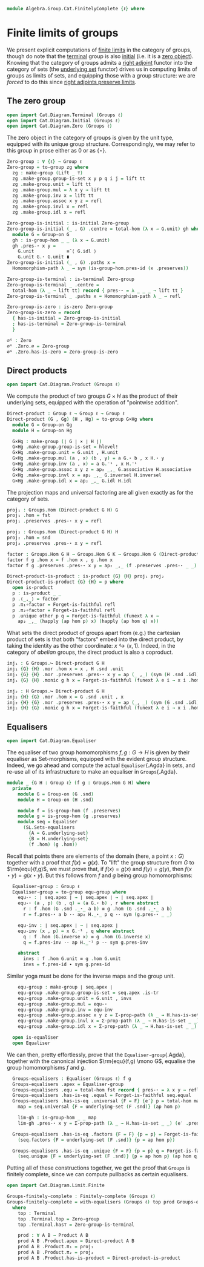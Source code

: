 <!--
```agda
open import Algebra.Group.Cat.Base
open import Algebra.Group

open import Cat.Instances.Sets.Complete as SL
open import Cat.Prelude
```
-->

```agda
module Algebra.Group.Cat.FinitelyComplete {ℓ} where
```

<!--
```agda
open is-group-hom
open Group-on
open Groups._↪_
private variable
  G H K : Group ℓ
```
-->

# Finite limits of groups

We present explicit computations of [finite limits] in the category of
groups, though do note that the [terminal] group is also [initial] (i.e.
it is a [zero object]). Knowing that the category of groups admits a
[right adjoint] functor into the category of sets (the [underlying set]
functor) drives us in computing limits of groups as limits of sets,
and equipping those with a group structure: we are _forced_ to do this
since [right adjoints preserve limits].

[finite limits]: Cat.Diagram.Limit.Finite.html
[terminal]: Cat.Diagram.Terminal.html
[initial]: Cat.Diagram.Initial.html
[zero object]: Cat.Diagram.Zero.html
[right adjoint]: Cat.Functor.Adjoint.html
[underlying set]: Algebra.Group.Cat.Base.html#the-underlying-set
[right adjoints preserve limits]: Cat.Functor.Adjoint.Continuous.html

## The zero group

```agda
open import Cat.Diagram.Terminal (Groups ℓ)
open import Cat.Diagram.Initial (Groups ℓ)
open import Cat.Diagram.Zero (Groups ℓ)
```

The zero object in the category of groups is given by the unit type,
equipped with its unique group structure. Correspondingly, we may refer
to this group in prose either as $0$ or as $\{\star\}$.

```agda
Zero-group : ∀ {ℓ} → Group ℓ
Zero-group = to-group zg where
  zg : make-group (Lift _ ⊤)
  zg .make-group.group-is-set x y p q i j = lift tt
  zg .make-group.unit = lift tt
  zg .make-group.mul = λ x y → lift tt
  zg .make-group.inv x = lift tt
  zg .make-group.assoc x y z = refl
  zg .make-group.invl x = refl
  zg .make-group.idl x = refl

Zero-group-is-initial : is-initial Zero-group
Zero-group-is-initial (_ , G) .centre = total-hom (λ x → G.unit) gh where
  module G = Group-on G
  gh : is-group-hom _ _ (λ x → G.unit)
  gh .pres-⋆ x y =
    G.unit            ≡˘⟨ G.idl ⟩
    G.unit G.⋆ G.unit ∎
Zero-group-is-initial (_ , G) .paths x =
  Homomorphism-path λ _ → sym (is-group-hom.pres-id (x .preserves))

Zero-group-is-terminal : is-terminal Zero-group
Zero-group-is-terminal _ .centre =
  total-hom (λ _ → lift tt) record { pres-⋆ = λ _ _ _ → lift tt }
Zero-group-is-terminal _ .paths x = Homomorphism-path λ _ → refl

Zero-group-is-zero : is-zero Zero-group
Zero-group-is-zero = record
  { has-is-initial = Zero-group-is-initial
  ; has-is-terminal = Zero-group-is-terminal
  }

∅ᴳ : Zero
∅ᴳ .Zero.∅ = Zero-group
∅ᴳ .Zero.has-is-zero = Zero-group-is-zero
```

## Direct products

```agda
open import Cat.Diagram.Product (Groups ℓ)
```

We compute the product of two groups $G \times H$ as the product of
their underlying sets, equipped with the operation of "pointwise
addition".

```agda
Direct-product : Group ℓ → Group ℓ → Group ℓ
Direct-product (G , Gg) (H , Hg) = to-group G×Hg where
  module G = Group-on Gg
  module H = Group-on Hg

  G×Hg : make-group (∣ G ∣ × ∣ H ∣)
  G×Hg .make-group.group-is-set = hlevel!
  G×Hg .make-group.unit = G.unit , H.unit
  G×Hg .make-group.mul (a , x) (b , y) = a G.⋆ b , x H.⋆ y
  G×Hg .make-group.inv (a , x) = a G.⁻¹ , x H.⁻¹
  G×Hg .make-group.assoc x y z = ap₂ _,_ G.associative H.associative
  G×Hg .make-group.invl x = ap₂ _,_ G.inversel H.inversel
  G×Hg .make-group.idl x = ap₂ _,_ G.idl H.idl
```

The projection maps and universal factoring are all given exactly as for
the category of sets.

```agda
proj₁ : Groups.Hom (Direct-product G H) G
proj₁ .hom = fst
proj₁ .preserves .pres-⋆ x y = refl

proj₂ : Groups.Hom (Direct-product G H) H
proj₂ .hom = snd
proj₂ .preserves .pres-⋆ x y = refl

factor : Groups.Hom G H → Groups.Hom G K → Groups.Hom G (Direct-product H K)
factor f g .hom x = f .hom x , g .hom x
factor f g .preserves .pres-⋆ x y = ap₂ _,_ (f .preserves .pres-⋆ _ _) (g .preserves .pres-⋆ _ _)

Direct-product-is-product : is-product {G} {H} proj₁ proj₂
Direct-product-is-product {G} {H} = p where
  open is-product
  p : is-product _ _
  p .⟨_,_⟩ = factor
  p .π₁∘factor = Forget-is-faithful refl
  p .π₂∘factor = Forget-is-faithful refl
  p .unique other p q = Forget-is-faithful (funext λ x →
    ap₂ _,_ (happly (ap hom p) x) (happly (ap hom q) x))
```

What sets the direct product of groups apart from (e.g.) the cartesian
product of sets is that both "factors" embed into the direct product, by
taking the identity as the other coordinate: $x \hookrightarrow (x, 1)$.
Indeed, in the category of _abelian_ groups, the direct product is also
a coproduct.

```agda
inj₁ : G Groups.↪ Direct-product G H
inj₁ {G} {H} .mor .hom x = x , H .snd .unit
inj₁ {G} {H} .mor .preserves .pres-⋆ x y = ap (_ ,_) (sym (H .snd .idl))
inj₁ {G} {H} .monic g h x = Forget-is-faithful (funext λ e i → x i .hom e .fst)

inj₂ : H Groups.↪ Direct-product G H
inj₂ {H} {G} .mor .hom x = G .snd .unit , x
inj₂ {H} {G} .mor .preserves .pres-⋆ x y = ap (_, _) (sym (G .snd .idl))
inj₂ {H} {G} .monic g h x = Forget-is-faithful (funext λ e i → x i .hom e .snd)
```

## Equalisers

```agda
open import Cat.Diagram.Equaliser
```

The equaliser of two group homomorphisms $f, g : G \to H$ is given by
their equaliser as Set-morphisms, equipped with the evident group
structure. Indeed, we go ahead and compute the actual `Equaliser`{.Agda}
in sets, and re-use all of its infrastructure to make an equaliser in
`Groups`{.Agda}.

```agda
module _ {G H : Group ℓ} (f g : Groups.Hom G H) where
  private
    module G = Group-on (G .snd)
    module H = Group-on (H .snd)

    module f = is-group-hom (f .preserves)
    module g = is-group-hom (g .preserves)
    module seq = Equaliser
      (SL.Sets-equalisers
        {A = G.underlying-set}
        {B = H.underlying-set}
        (f .hom) (g .hom))
```

Recall that points there are elements of the domain (here, a point $x :
G$) together with a proof that $f(x) = g(x)$. To "lift" the group
structure from $G$ to $\rm{equ}(f,g)$, we must prove that, if $f(x)
= g(x)$ and $f(y) = g(y)$, then $f(x\star y) = g(x\star y)$. But this
follows from $f$ and $g$ being group homomorphisms:

```agda
  Equaliser-group : Group ℓ
  Equaliser-group = to-group equ-group where
    equ-⋆ : ∣ seq.apex ∣ → ∣ seq.apex ∣ → ∣ seq.apex ∣
    equ-⋆ (a , p) (b , q) = (a G.⋆ b) , r where abstract
      r : f .hom (G .snd ._⋆_ a b) ≡ g .hom (G .snd ._⋆_ a b)
      r = f.pres-⋆ a b ·· ap₂ H._⋆_ p q ·· sym (g.pres-⋆ _ _)

    equ-inv : ∣ seq.apex ∣ → ∣ seq.apex ∣
    equ-inv (x , p) = x G.⁻¹ , q where abstract
      q : f .hom (G.inverse x) ≡ g .hom (G.inverse x)
      q = f.pres-inv ·· ap H._⁻¹ p ·· sym g.pres-inv

    abstract
      invs : f .hom G.unit ≡ g .hom G.unit
      invs = f.pres-id ∙ sym g.pres-id
```

Similar yoga must be done for the inverse maps and the group unit.

```agda
    equ-group : make-group ∣ seq.apex ∣
    equ-group .make-group.group-is-set = seq.apex .is-tr
    equ-group .make-group.unit = G.unit , invs
    equ-group .make-group.mul = equ-⋆
    equ-group .make-group.inv = equ-inv
    equ-group .make-group.assoc x y z = Σ-prop-path (λ _ → H.has-is-set _ _) G.associative
    equ-group .make-group.invl x = Σ-prop-path (λ _ → H.has-is-set _ _) G.inversel
    equ-group .make-group.idl x = Σ-prop-path (λ _ → H.has-is-set _ _) G.idl

  open is-equaliser
  open Equaliser
```

We can then, pretty effortlessly, prove that the
`Equaliser-group`{.Agda}, together with the canonical injection
$\rm{equ}(f,g) \mono G$, equalise the group homomorphisms $f$ and
$g$.

```agda
  Groups-equalisers : Equaliser (Groups ℓ) f g
  Groups-equalisers .apex = Equaliser-group
  Groups-equalisers .equ = total-hom fst record { pres-⋆ = λ x y → refl }
  Groups-equalisers .has-is-eq .equal = Forget-is-faithful seq.equal
  Groups-equalisers .has-is-eq .universal {F = F} {e′} p = total-hom map lim-gh where
    map = seq.universal {F = underlying-set (F .snd)} (ap hom p)

    lim-gh : is-group-hom _ _ map
    lim-gh .pres-⋆ x y = Σ-prop-path (λ _ → H.has-is-set _ _) (e′ .preserves .pres-⋆ _ _)

  Groups-equalisers .has-is-eq .factors {F = F} {p = p} = Forget-is-faithful
    (seq.factors {F = underlying-set (F .snd)} {p = ap hom p})

  Groups-equalisers .has-is-eq .unique {F = F} {p = p} q = Forget-is-faithful
    (seq.unique {F = underlying-set (F .snd)} {p = ap hom p} (ap hom q))
```

Putting all of these constructions together, we get the proof that
`Groups` is finitely complete, since we can compute pullbacks as certain
equalisers.

```agda
open import Cat.Diagram.Limit.Finite

Groups-finitely-complete : Finitely-complete (Groups ℓ)
Groups-finitely-complete = with-equalisers (Groups ℓ) top prod Groups-equalisers
  where
    top : Terminal
    top .Terminal.top = Zero-group
    top .Terminal.has⊤ = Zero-group-is-terminal

    prod : ∀ A B → Product A B
    prod A B .Product.apex = Direct-product A B
    prod A B .Product.π₁ = proj₁
    prod A B .Product.π₂ = proj₂
    prod A B .Product.has-is-product = Direct-product-is-product
```
